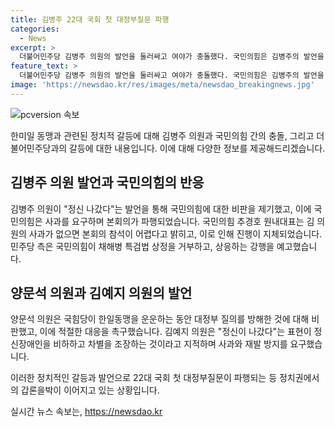 ```yaml
---
title: 김병주 22대 국회 첫 대정부질문 파행
categories:
  - News
excerpt: >
  더불어민주당 김병주 의원의 발언을 둘러싸고 여야가 충돌했다. 국민의힘은 김병주의 발언을 사과하도록 요구하며 본회의를 파행시켰고, 민주당은 국민의힘을 비판했다. 이에 정치권에서 의견이 엇갈리며 갑론을박이 이뤄지고 있다. 또한 국민의힘 김예지 의원은 김병주의 발언을 통해 정신장애인을 비하하고 차별하고 있다는 지적을 하며 반발했다.
feature_text: >
  더불어민주당 김병주 의원의 발언을 둘러싸고 여야가 충돌했다. 국민의힘은 김병주의 발언을 사과하도록 요구하며 본회의를 파행시켰고, 민주당은 국민의힘을 비판했다. 이에 정치권에서 의견이 엇갈리며 갑론을박이 이뤄지고 있다. 또한 국민의힘 김예지 의원은 김병주의 발언을 통해 정신장애인을 비하하고 차별하고 있다는 지적을 하며 반발했다.
image: 'https://newsdao.kr/res/images/meta/newsdao_breakingnews.jpg'
---
```


<p><img src="https://newsdao.kr/res/images/meta/newsdao_breakingnews.jpg" alt="pcversion 속보" /></p>

<p>한미일 동맹과 관련된 정치적 갈등에 대해 김병주 의원과 국민의힘 간의 충돌, 그리고 더불어민주당과의 갈등에 대한 내용입니다. 이에 대해 다양한 정보를 제공해드리겠습니다.</p>

<h2>김병주 의원 발언과 국민의힘의 반응</h2>

<p>김병주 의원이 "정신 나갔다"는 발언을 통해 국민의힘에 대한 비판을 제기했고, 이에 국민의힘은 사과를 요구하며 본회의가 파행되었습니다. 국민의힘 추경호 원내대표는 김 의원의 사과가 없으면 본회의 참석이 어렵다고 밝히고, 이로 인해 진행이 지체되었습니다. 민주당 측은 국민의힘이 채해병 특검법 상정을 거부하고, 상응하는 강행을 예고했습니다.</p>

<h2>양문석 의원과 김예지 의원의 발언</h2>

<p>양문석 의원은 국힘당이 한일동맹을 운운하는 동안 대정부 질의를 방해한 것에 대해 비판했고, 이에 적절한 대응을 촉구했습니다. 김예지 의원은 "정신이 나갔다"는 표현이 정신장애인을 비하하고 차별을 조장하는 것이라고 지적하며 사과와 재발 방지를 요구했습니다.</p>

<p>이러한 정치적인 갈등과 발언으로 22대 국회 첫 대정부질문이 파행되는 등 정치권에서의 갑론을박이 이어지고 있는 상황입니다.</p>
실시간 뉴스 속보는, <a href="https://newsdao.kr" rel="dofollow">https://newsdao.kr</a>


